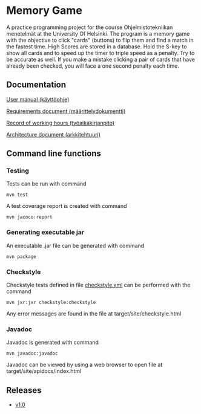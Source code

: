# Memory Game
A practice programming project for the course Ohjelmistotekniikan menetelmät at the University Of Helsinki. The program is a memory game with the objective to click "cards" (buttons) to flip them and find a match in the fastest time. High Scores are stored in a database. Hold the S-key to show all cards and to speed up the timer to triple speed as a penalty. Try to be accurate as well. If you make a mistake clicking a pair of cards that have already been checked, you will face a one second penalty each time.
## Documentation

[User manual (käyttöohje)](https://github.com/massamasa/otm-harjoitustyo/blob/master/documentation/usermanual.md)


[Requirements document (määrittelydokumentti)](https://github.com/massamasa/otm-harjoitustyo/blob/master/documentation/requirementsdocument.md)

[Record of working hours (työaikakirjanpito)](https://github.com/massamasa/otm-harjoitustyo/blob/master/documentation/workhoursrecord.md)

[Architecture document (arkkitehtuuri)](https://github.com/massamasa/otm-harjoitustyo/blob/master/documentation/architecturedocument.md)

## Command line functions

### Testing
Tests can be run with command
```
mvn test
```
A test coverage report is created with command
```
mvn jacoco:report
```
### Generating executable jar 
An executable .jar file can be generated with command
```
mvn package
```
### Checkstyle
Checkstyle tests defined in file [checkstyle.xml](https://github.com/massamasa/otm-harjoitustyo/blob/master/MemoryGame/checkstyle.xml) can be performed with the command
```
mvn jxr:jxr checkstyle:checkstyle
```
Any error messages are found in the file at target/site/checkstyle.html


### Javadoc
Javadoc is generated with command
```
mvn javadoc:javadoc
```
Javadoc can be viewed by using a web browser to open file at target/site/apidocs/index.html

## Releases
- [v1.0](https://github.com/massamasa/otm-harjoitustyo/releases/tag/v1.0)
